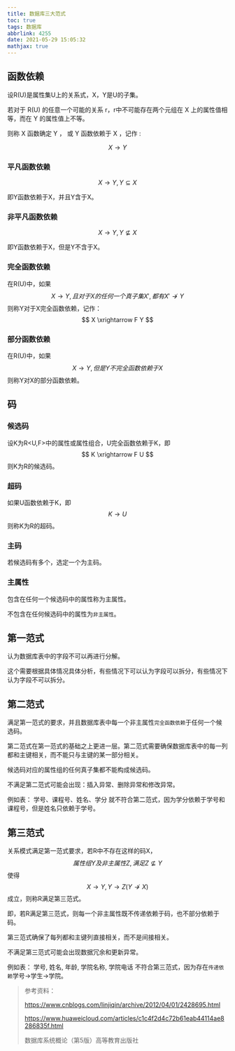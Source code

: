 ```yaml
---
title: 数据库三大范式
toc: true
tags: 数据库
abbrlink: 4255
date: 2021-05-29 15:05:32
mathjax: true
---
```






## 函数依赖

设R(U)是属性集U上的关系式，X，Y是U的子集。

若对于 R(U) 的任意一个可能的关系 r，r中不可能存在两个元组在 X 上的属性值相等，而在 Y 的属性值上不等。

则称 X 函数确定 Y ， 或 Y 函数依赖于 X ，记作 :


$$
X \rightarrow Y
$$

### 平凡函数依赖

$$
X \rightarrow Y , Y \subseteq X
$$

即Y函数依赖于X，并且Y含于X。

### 非平凡函数依赖

$$
X \rightarrow Y , Y \not\subseteq X
$$

即Y函数依赖于X，但是Y不含于X。

### 完全函数依赖

在R(U)中，如果
$$
X \rightarrow Y ,且对于X的任何一个真子集X',都有X' \not\rightarrow Y
$$
则称Y对于X完全函数依赖，记作：
$$
X \xrightarrow F Y
$$


### 部分函数依赖

在R(U)中，如果
$$
X \rightarrow Y ,但是Y不完全函数依赖于X
$$
则称Y对X的部分函数依赖。



## 码

### 候选码

设K为R<U,F>中的属性或属性组合，U完全函数依赖于K，即
$$
K \xrightarrow F U
$$
则K为R的候选码。

### 超码

如果U函数依赖于K，即
$$
K \rightarrow U
$$
则称K为R的超码。

### 主码

若候选码有多个，选定一个为主码。

### 主属性

包含在任何一个候选码中的属性称为主属性。

不包含在任何候选码中的属性为`非主属性`。



## 第一范式

认为数据库表中的字段不可以再进行分解。

这个需要根据具体情况具体分析，有些情况下可以认为字段可以拆分，有些情况下认为字段不可以拆分。

## 第二范式

满足第一范式的要求，并且数据库表中每一个非主属性`完全函数依赖`于任何一个候选码。

 第二范式在第一范式的基础之上更进一层。第二范式需要确保数据库表中的每一列都和主键相关，而不能只与主键的某一部分相关。

候选码对应的属性组的任何真子集都不能构成候选码。

不满足第二范式可能会出现：插入异常、删除异常和修改异常。

例如表： 学号、课程号、姓名、学分 就不符合第二范式，因为学分依赖于学号和课程号，但是姓名只依赖于学号。






## 第三范式

关系模式满足第一范式要求，若R中不存在这样的码X，
$$
属性组Y及非主属性Z ,满足 Z \not\subseteq Y
$$
使得
$$
X \rightarrow Y, Y \rightarrow Z  (Y \not\rightarrow X)
$$
成立，则称R满足第三范式。

即，若R满足第三范式，则每一个非主属性既不传递依赖于码，也不部分依赖于码。

第三范式确保了每列都和主键列直接相关，而不是间接相关。

不满足第三范式可能会出现数据冗余和更新异常。

例如表： 学号, 姓名, 年龄, 学院名称, 学院电话 不符合第三范式，因为存在`传递依赖`学号→学生→学院。



> 参考资料：
>
> https://www.cnblogs.com/linjiqin/archive/2012/04/01/2428695.html
>
> https://www.huaweicloud.com/articles/c1c4f2d4c72b61eab44114ae8286835f.html
>
> 数据库系统概论（第5版）高等教育出版社
